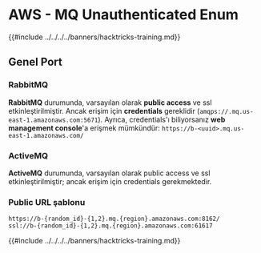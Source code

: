 # AWS - MQ Unauthenticated Enum

{{#include ../../../../banners/hacktricks-training.md}}

## Genel Port

### **RabbitMQ**

**RabbitMQ** durumunda, varsayılan olarak **public access** ve ssl etkinleştirilmiştir. Ancak erişim için **credentials** gereklidir (`amqps://.mq.us-east-1.amazonaws.com:5671`). Ayrıca, credentials'ı biliyorsanız **web management console**'a erişmek mümkündür: `https://b-<uuid>.mq.us-east-1.amazonaws.com/`

### **ActiveMQ**

**ActiveMQ** durumunda, varsayılan olarak public access ve ssl etkinleştirilmiştir; ancak erişim için credentials gerekmektedir.

### Public URL şablonu
```
https://b-{random_id}-{1,2}.mq.{region}.amazonaws.com:8162/
ssl://b-{random_id}-{1,2}.mq.{region}.amazonaws.com:61617
```
{{#include ../../../../banners/hacktricks-training.md}}
